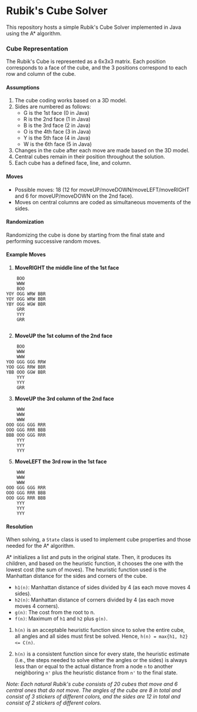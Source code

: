 # Rubik's Cube Solver

This repository hosts a simple Rubik's Cube Solver implemented in Java using the A* algorithm.



### Cube Representation

The Rubik's Cube is represented as a 6x3x3 matrix. Each position corresponds to a face of the cube, and the 3 positions correspond to each row and column of the cube.

#### Assumptions

1. The cube coding works based on a 3D model.
2. Sides are numbered as follows:
   - G is the 1st face (0 in Java)
   - R is the 2nd face (1 in Java)
   - B is the 3rd face (2 in Java)
   - O is the 4th face (3 in Java)
   - Y is the 5th face (4 in Java)
   - W is the 6th face (5 in Java)
4. Changes in the cube after each move are made based on the 3D model.
5. Central cubes remain in their position throughout the solution.
7. Each cube has a defined face, line, and column.

#### Moves

- Possible moves: 18 (12 for moveUP/moveDOWN/moveLEFT/moveRIGHT and 6 for moveUP/moveDOWN on the 2nd face).
- Moves on central columns are coded as simultaneous movements of the sides.

#### Randomization

Randomizing the cube is done by starting from the final state and performing successive random moves.

#### Example Moves

1. **MoveRIGHT the middle line of the 1st face**


```
    BOO
    WWW
    BOO
YOY OGG WRW BBR
YOY OGG WRW BBR
YBY OGG WGW BBR
    GRR
    YYY
    GRR
    
 ```  

2. **MoveUP the 1st column of the 2nd face**

```
    BOO
    WWW
    WWW
YOO GGG GGG RRW 
YOO GGG RRW BBR
YBB OOO GGW BBR
    YYY
    YYY
    GRR

```
3. **MoveUP the 3rd column of the 2nd face**
   
```
    WWW
    WWW
    WWW
OOO GGG GGG RRR 
OOO GGG RRR BBB
BBB OOO GGG RRR
    YYY
    YYY
    YYY

```

5. **MoveLEFT the 3rd row in the 1st face**

```
    WWW
    WWW
    WWW
OOO GGG GGG RRR 
OOO GGG RRR BBB
OOO GGG RRR BBB
    YYY
    YYY
    YYY

 ```

#### Resolution

When solving, a `State` class is used to implement cube properties and those needed for the A* algorithm.

A* initializes a list and puts in the original state. Then, it produces its children, and based on the heuristic function, it chooses the one with the lowest cost (the sum of moves). The heuristic function used is the Manhattan distance for the sides and corners of the cube.

- `h1(n)`: Manhattan distance of sides divided by 4 (as each move moves 4 sides).
- `h2(n)`: Manhattan distance of corners divided by 4 (as each move moves 4 corners).
- `g(n)`: The cost from the root to n.
- `f(n)`: Maximum of `h1` and `h2` plus `g(n)`.

1. `h(n)` is an acceptable heuristic function since to solve the entire cube, all angles and all sides must first be solved. Hence, `h(n) = max{h1, h2} <= C(n)`.

3. `h(n)` is a consistent function since for every state, the heuristic estimate (i.e., the steps needed to solve either the angles or the sides) is always less than or equal to the actual distance from a node `n` to another neighboring `n'` plus the heuristic distance from `n'` to the final state.

*Note: Each natural Rubik's cube consists of 20 cubes that move and 6 central ones that do not move. The angles of the cube are 8 in total and consist of 3 stickers of different colors, and the sides are 12 in total and consist of 2 stickers of different colors.*


